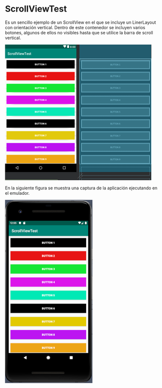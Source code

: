 # ScrollViewTest

Es un sencillo ejemplo de un ScrollView en el que se incluye un LinerLayout con orientación vertical. Dentro de este contenedor se incluyen varios botones, algunos de ellos no visibles hasta que se utilice la barra de scroll vertical.

![ScrollView](https://raw.githubusercontent.com/pmdmdam2/ScrollViewTest/master/app/src/main/assets/scrollview1.png)

En la siguiente figura se muestra una captura de la aplicación ejecutando en el emulador.

![ScrollView](https://raw.githubusercontent.com/pmdmdam2/ScrollViewTest/master/app/src/main/assets/scrollview2.png)

